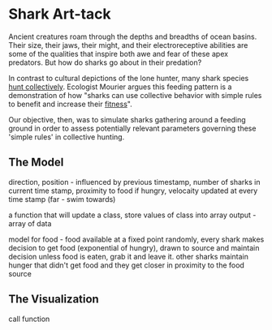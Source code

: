 
# Shark Art-tack

Ancient creatures roam through the depths and breadths of ocean basins. Their size, their jaws, their might, and their electroreceptive abilities are some of the qualities that inspire both awe and fear of these apex predators. But how do sharks go about in their predation?

In contrast to cultural depictions of the lone hunter, many shark species [hunt collectively](https://esajournals.onlinelibrary.wiley.com/doi/10.1002/ecy.3117). Ecologist Mourier argues this feeding pattern is a demonstration of how "sharks can use collective behavior with simple rules to benefit and increase their [fitness](https://www.psychologytoday.com/ca/blog/animal-minds/202006/the-sharks-hunt-in-packs#:~:text=It%20is%20the%20hunting%20grounds,The%20sharks%20hunt%20in%20packs.)". 

Our objective, then, was to simulate sharks gathering around a feeding ground in order to assess potentially relevant parameters governing these 'simple rules' in collective hunting. 


## The Model 

direction, position - influenced by previous timestamp, number of sharks in current time stamp, proximity to food if hungry, velocaity updated at every time stamp (far - swim towards)

a function that will update a class, store values of class into array
output - array of data

model for food - food available at a fixed point randomly, every shark makes decision to get food (exponential of hungry), drawn to source and maintain decision unless food is eaten, grab it and leave it. other sharks maintain hunger that didn't get food and they get closer in proximity to the food source 

## The Visualization

call function